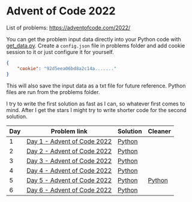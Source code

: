 # Advent of Code 2022
List of problems: https://adventofcode.com/2022/

You can get the problem input data directly into your Python code with [get_data.py](problems/get_data.py). Create a `config.json` file in problems folder and add cookie session to it or just configure it for yourself.
```json
{
	"cookie": "92d5eea06bd8a2c14a......."
}
```
This will also save the input data as a txt file for future reference. Python files are run from the problems folder.

I try to write the first solution as fast as I can, so whatever first comes to mind. After I get the stars I might try to write shorter code for the second solution. 

| Day | Problem link                                                       | Solution                   | Cleaner                     |
| --- | ------------------------------------------------------------------ | -------------------------- | --------------------------- |
| 1   | [Day 1 - Advent of Code 2022](https://adventofcode.com/2022/day/1) | [Python](problems/day1.py) |                             |
| 2   | [Day 2 - Advent of Code 2022](https://adventofcode.com/2022/day/2) | [Python](problems/day2.py) |                             |
| 3   | [Day 3 - Advent of Code 2022](https://adventofcode.com/2022/day/3) | [Python](problems/day3.py) |                             |
| 4   | [Day 4 - Advent of Code 2022](https://adventofcode.com/2022/day/4) | [Python](problems/day4.py) |                             |
| 5   | [Day 5 - Advent of Code 2022](https://adventofcode.com/2022/day/5) | [Python](problems/day5.py) | [Python](problems/day5b.py) | 
| 6   | [Day 6 - Advent of Code 2022](https://adventofcode.com/2022/day/6) | [Python](problems/day6.py) |                             | 

